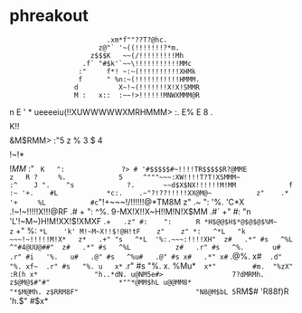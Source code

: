 # phreakout



                            .xm*f""??T?@hc.
                          z@"` '~((!!!!!!!?*m.
                        z$$$K   ~~(/!!!!!!!!!Mh
                      .f` "#$k'`~~\!!!!!!!!!!!MMc
                     :"     f*! ~:~(!!!!!!!!!!XHMk
                     f      " %n:~(!!!!!!!!!!!HMMM.
                    d          X~!~(!!!!!!!X!X!SMMR
                    M :   x::  :~~!>!!!!!!MNWXMMM@R
 n                  E ' *  ueeeeiu(!!XUWWWWWXMRHMMM>                :.
 E%                 E  8 .$$$$$$$$K!!$$$$$$$$&M$RMM>               :"5
z  %                3  $ 4$$$$$$$$!~!*$$$$$$$$!$MM$               :" `
K   ":              ?> # '#$$$$$#~!!!!TR$$$$$R?@MME              z   R
?     %.             5     ^"""~~~:XW!!!!T?T!XSMMM~            :^    J
 ".    ^s             ?.       ~~d$X$NX!!!!!!M!MM             f     :~
  '+.    #L            *c:.    .~"?!??!!!!!XX@M@~           z"    .*
    '+     %L           #c`"!+~~~!/!!!!!!@*TM8M           z"    .~
      ":    '%.         'C*X  .!~!~!!!!!X!!!@RF         .#     +
        ":    ^%.        9-MX!X!!X~H!!M!N!X$MM        .#`    +"
          #:    "n       'L'!~M~)H!M!XX!$!XMXF      .+`   .z"
            #:    ":      R *H$@@$H$*@$@$@$%M~     z`    +"
              %:   `*L    'k' M!~M~X!!$!@H!tF    z"    z"
                *:   ^*L   "k ~~~!~!!!!!M!X*   z*   .+"
                  "s   ^*L  '%:.~~~:!!!!XH"  z#   .*"
                    #s   ^%L  ^"#4@UU@##"  z#   .*"
                      #s   ^%L           z#   .r"
                        #s   ^%.       u#   .r"
                          #i   '%.   u#   .@"
                            #s   ^%u#   .@"
                              #s x#   .*"
                               x#`  .@%.
                             x#`  .d"  "%.
                           xf~  .r" #s   "%.
                     u   x*`  .r"     #s   "%.  x.
                     %Mu*`  x*"         #m.  "%zX"
                     :R(h x*              "h..*dN.
                   u@NM5e#>                 7?dMRMh.
                 z$@M@$#"#"                 *""*@MM$hL
               u@@MM8*                          "*$M@Mh.
             z$RRM8F"                             "N8@M$bL
            5`RM$#                                  'R88f)R
            'h.$"                                     #$x*
